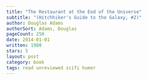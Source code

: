 ```yaml
---
title: "The Restaurant at the End of the Universe"
subtitle: "(Hitchhiker's Guide to the Galaxy, #2)"
author: Douglas Adams
authorSort: Adams, Douglas
pageCount: 250
date: 2014-01-01
written: 1980
stars: 5
layout: post
category: book
tags: read unreviewed scifi humor
---
```

